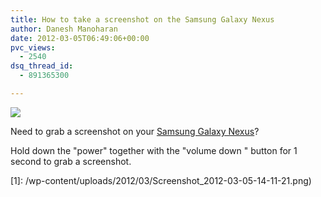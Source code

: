 ```yaml
---
title: How to take a screenshot on the Samsung Galaxy Nexus
author: Danesh Manoharan
date: 2012-03-05T06:49:06+00:00
pvc_views:
  - 2540
dsq_thread_id:
  - 891365300

---
```

![](/wp-content/uploads/2012/03/Screenshot_2012-03-05-14-11-21-450x800.png)

Need to grab a screenshot on your <a href="http://www.google.com/nexus/" target="_blank">Samsung Galaxy Nexus</a>?

Hold down the "power" together with the "volume down " button for 1 second to grab a screenshot.

 [1]: /wp-content/uploads/2012/03/Screenshot_2012-03-05-14-11-21.png)